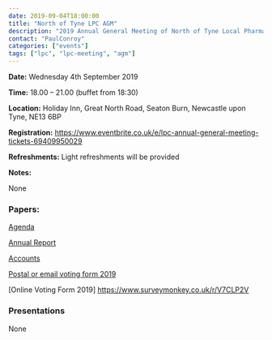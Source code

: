 ```yaml
---
date: 2019-09-04T18:00:00
title: "North of Tyne LPC AGM"
description: "2019 Annual General Meeting of North of Tyne Local Pharmaceutical Committee"
contact: "PaulConroy"
categories: ["events"]
tags: ["lpc", "lpc-meeting", "agm"]
---
```


**Date:** Wednesday 4th September 2019  

**Time:** 18.00 – 21.00 (buffet from 18:30)  

**Location:** Holiday Inn, Great North Road, Seaton Burn, Newcastle upon Tyne, NE13 6BP  

**Registration:**  https://www.eventbrite.co.uk/e/lpc-annual-general-meeting-tickets-69409950029 

**Refreshments:** Light refreshments will be provided  

**Notes:**

None  

### Papers:
[Agenda](/meetings/2019/Agenda-LPC-AGM-05409-2019.pdf)
 
[Annual Report](/meetings/2019/NoT-LPC-Annual-Report-2018-19.pdf)

[Accounts](/meetings/2019/NoT-LPC-Draft-2019-Figures.pdf)

[Postal or email voting form 2019](/meetings/2019/NoT-LPC-AGM-2019-Voting-Form.pdf)

[Online Voting Form 2019] https://www.surveymonkey.co.uk/r/V7CLP2V

### Presentations

None
